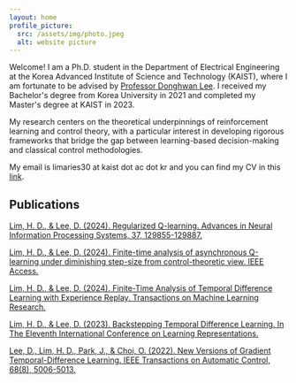 ```yaml
---
layout: home
profile_picture:
  src: /assets/img/photo.jpeg
  alt: website picture
---
```


<p>
Welcome! I am a Ph.D. student in the Department of Electrical Engineering at the Korea Advanced Institute of Science and Technology (KAIST), where I am fortunate to be advised by <a href="https://sites.google.com/site/donghwanleehome">Professor Donghwan Lee</a>. I received my Bachelor's degree from Korea University in 2021 and completed my Master's degree at KAIST in 2023.</p>

<p>
 My research centers on the theoretical underpinnings of reinforcement learning and control theory, with a particular interest in developing rigorous frameworks that bridge the gap between learning-based decision-making and classical control methodologies.
</p>

<p>
My email is limaries30 at kaist dot ac dot kr and you can find my CV in this <a href="https://drive.google.com/file/d/1Zbj68niVMatSzv1sgDvWXayBZvvsRCey/view?usp=drive_link"s>link</a>.
</p>

<h2>
Publications
</h2>


<p>
<a href="https://openreview.net/forum?id=4sueqIwb4o"> <u>Lim, H. D.</u>, & Lee, D. (2024). Regularized Q-learning. Advances in Neural Information Processing Systems, 37, 129855-129887.</a>
</p>


<p>
<a href="https://ieeexplore.ieee.org/abstract/document/10711190"><u>Lim, H. D.</u>, & Lee, D. (2024). Finite-time analysis of asynchronous Q-learning under diminishing step-size from control-theoretic view. IEEE Access.</a>
</p>

<p>
<a href="https://openreview.net/forum?id=A5ulGfDBON"><u>Lim, H. D.</u>, & Lee, D. (2024). Finite-Time Analysis of Temporal Difference Learning with Experience Replay. Transactions on Machine Learning Research.</a>
</p>

<p>
<a href="https://openreview.net/forum?id=YPChvOgRXRA"><u>Lim, H. D.</u>, & Lee, D. (2023). Backstepping Temporal Difference Learning. In The Eleventh International Conference on Learning Representations.</a>
</p>



<p>
<a href="https://ieeexplore.ieee.org/abstract/document/9916098">Lee, D., <u>Lim, H. D.,</u> Park, J., & Choi, O. (2022). New Versions of Gradient Temporal-Difference Learning. IEEE Transactions on Automatic Control, 68(8), 5006-5013.</a>
</p>


